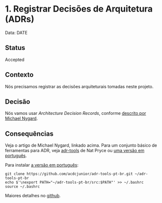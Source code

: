 # 1. Registrar Decisões de Arquitetura (ADRs)

Data: DATE

## Status

Accepted

## Contexto

Nós precisamos registrar as decisões arquiteturais tomadas neste projeto.

## Decisão

Nós vamos usar *Architecture Decision Records*, conforme [descrito por Michael Nygard](http://thinkrelevance.com/blog/2011/11/15/documenting-architecture-decisions).

## Consequências

Veja o artigo de Michael Nygard, linkado acima. Para um conjunto básico de ferramentas para ADR, veja [adr-tools](https://github.com/npryce/adr-tools) de Nat Pryce ou [uma versão em português](https://github.com/acdcjunior/adr-tools-pt-br).

Para instalar [a versão em português](https://github.com/acdcjunior/adr-tools-pt-br):

```
git clone https://github.com/acdcjunior/adr-tools-pt-br.git ~/adr-tools-pt-br
echo $'\nexport PATH="~/adr-tools-pt-br/src:$PATH"' >> ~/.bashrc
source ~/.bashrc
```

Maiores detalhes no [github](https://github.com/acdcjunior/adr-tools-pt-br/blob/master/INSTALL.md).
